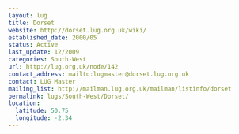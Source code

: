 ```yaml
---
layout: lug
title: Dorset
website: http://dorset.lug.org.uk/wiki/
established_date: 2000/05
status: Active
last_update: 12/2009
categories: South-West
url: http://lug.org.uk/node/142
contact_address: mailto:lugmaster@dorset.lug.org.uk
contact: LUG Master
mailing_list: http://mailman.lug.org.uk/mailman/listinfo/dorset
permalink: lugs/South-West/Dorset/
location:
  latitude: 50.75
  longitude: -2.34
---
```

